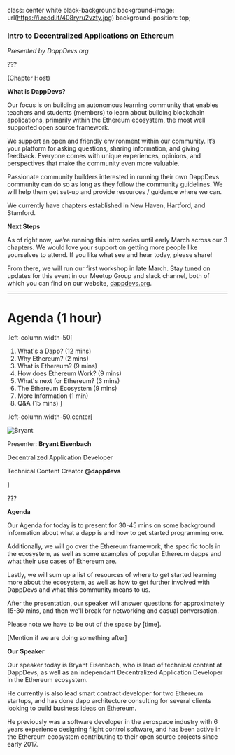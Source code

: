 class: center white black-background
background-image: url(https://i.redd.it/408ryru2vzty.jpg)
background-position: top;

### Intro to Decentralized Applications on Ethereum
*Presented by DappDevs.org*

???

(Chapter Host)

**What is DappDevs?**

Our focus is on building an autonomous learning community that enables
teachers and students (members) to learn about building blockchain applications,
primarily within the Ethereum ecosystem, the most well supported open source framework.

We support an open and friendly environment within our community.
It’s your platform for asking questions, sharing information, and giving feedback.
Everyone comes with unique experiences, opinions,
and perspectives that make the community even more valuable.

Passionate community builders interested in running their own DappDevs community can do
so as long as they follow the community guidelines.
We will help them get set-up and provide resources / guidance where we can.

We currently have chapters established in New Haven, Hartford, and Stamford.

**Next Steps**

As of right now, we’re running this intro series until early March across our 3 chapters.
We would love your support on getting more people like yourselves to attend.
If you like what see and hear today, please share!

From there, we will run our first workshop in late March.
Stay tuned on updates for this event in our Meetup Group and slack channel,
both of which you can find on our website, [dappdevs.org](dappdevs.org).

---

# Agenda (1 hour)

.left-column.width-50[
1. What's a Dapp? (12 mins)
2. Why Ethereum? (2 mins)
3. What is Ethereum? (9 mins)
4. How does Ethereum Work? (9 mins)
5. What's next for Ethereum? (3 mins)
6. The Ethereum Ecosystem (9 mins)
7. More Information (1 min)
8. Q&A (15 mins)
]

.left-column.width-50.center[

![Bryant](https://media.licdn.com/mpr/mpr/shrinknp_400_400/AAMABADGAAwAAQAAAAAAAAwLAAAAJGYyYmFlMGZjLTE2MzgtNDJlOC1hNzM4LTZkYWQzYWQxZGNjYg.jpg)

Presenter: **Bryant Eisenbach**

Decentralized Application Developer

Technical Content Creator **@dappdevs**

]

???

**Agenda**

Our Agenda for today is to present for 30-45 mins on some background information
about what a dapp is and how to get started programming one.

Additionally, we will go over the Ethereum framework, the specific tools in the ecosystem,
as well as some examples of popular Ethereum dapps and what their use cases of Ethereum are.

Lastly, we will sum up a list of resources of where to get started learning more about the
ecosystem, as well as how to get further involved with DappDevs and what this community means
to us.

After the presentation, our speaker will answer questions for approximately 15-30 mins,
and then we'll break for networking and casual conversation.

Please note we have to be out of the space by [time].

[Mention if we are doing something after]

**Our Speaker**

Our speaker today is Bryant Eisenbach, who is lead of technical content at DappDevs,
as well as an independant Decentralized Application Developer in the Ethereum ecosystem.

He currently is also lead smart contract developer for two Ethereum startups, and has done
dapp architecture consulting for several clients looking to build business ideas on Ethereum.

He previously was a software developer in the aerospace industry with 6 years experience
designing flight control software, and has been active in the Ethereum ecosystem contributing
to their open source projects since early 2017.
